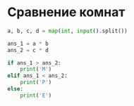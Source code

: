 # Сравнение комнат

```python
a, b, c, d = map(int, input().split())

ans_1 = a * b
ans_2 = c * d

if ans_1 > ans_2:
    print('M')
elif ans_1 < ans_2:
    print('P')
else:
    print('E')
```
